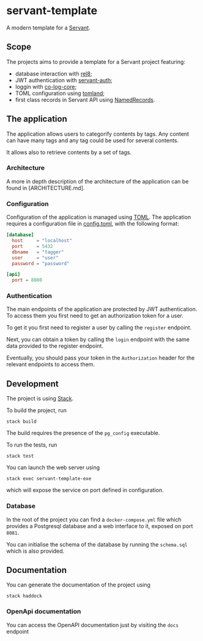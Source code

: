 # servant-template

A modern template for a [Servant](https://haskell-servant.github.io/).

## Scope

The projects aims to provide a template for a Servant project featuring:

- database interaction with [rel8](https://hackage.haskell.org/package/rel8);
- JWT authentication with [servant-auth](https://hackage.haskell.org/package/servant-auth);
- loggin with [co-log-core](https://hackage.haskell.org/package/co-log-core);
- TOML configuration using [tomland](https://hackage.haskell.org/package/tomland);
- first class records in Servant API using [NamedRecords](https://hackage.haskell.org/package/servant-0.19/changelog).

## The application

The application allows users to categorify contents by tags. Any content can have many tags and any tag could be used for several contents.

It allows also to retrieve contents by a set of tags.

### Architecture

A more in depth description of the architecture of the application can be found in [ARCHITECTURE.md].

### Configuration

Configuration of the application is managed using [TOML](https://toml.io). The application requires a configuration file in [config.toml](config.toml), with the following format:

```toml
[database]
  host     = "localhost"
  port     = 5432
  dbname   = "tagger"
  user     = "user"
  password = "password"

[api]
  port = 8080
```

### Authentication

The main endpoints of the application are protected by JWT authentication. To access them you first need to get an authorization token for a user.

To get it you first need to register a user by calling the `register` endpoint.

Next, you can obtain a token by calling the `login` endpoint with the same data provided to the register endpoint.

Eventually, you should pass your token in the `Authorization` header for the relevant endpoints to access them.

## Development

The project is using [Stack](https://docs.haskellstack.org/en/stable/README/).

To build the project, run

```
stack build
```

The build requires the presence of the `pg_config` executable.

To run the tests, run

```
stack test
```

You can launch the web server using

```
stack exec servant-template-exe
```

which will expose the service on port defined in configuration.

### Database

In the root of the project you can find a `docker-compose.yml` file which provides a Postgresql database and a web interface to it, exposed on port `8081`.

You can initialise the schema of the database by running the `schema.sql` which is also provided.

## Documentation

You can generate the documentation of the project using

```
stack haddock
```

### OpenApi documentation

You can access the OpenAPI documentation just by visiting the `docs` endpoint
